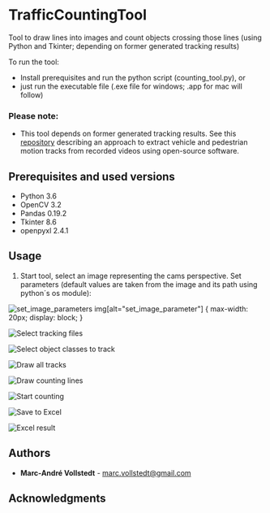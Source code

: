 # TrafficCountingTool
Tool to draw lines into images and count objects crossing those lines (using Python and Tkinter; depending on former generated tracking results)

To run the tool:

* Install prerequisites and run the python script (counting_tool.py), or
* just run the executable file (.exe file for windows; .app for mac will follow) 

### Please note:
* This tool depends on former generated tracking results. See this [repository](https://github.com/mavoll/MotionPathsExtraction) describing an approach to extract vehicle and pedestrian motion tracks from recorded videos using open-source software.  

## Prerequisites and used versions

* Python 3.6
* OpenCV 3.2
* Pandas 0.19.2
* Tkinter 8.6
* openpyxl 2.4.1

## Usage

1. Start tool, select an image representing the cams perspective. Set parameters (default values are taken from the image and its path using python´s os module):

![set_image_parameters](/images/set_image_parameter.jpg)
img[alt="set_image_parameter"] { 
  max-width:  20px; 
  display: block;
}


![Select tracking files](/images/select_tracking_files.jpg)

![Select object classes to track](/images/select_classes.jpg)

![Draw all tracks](/images/draw_all_tracks.jpg)

![Draw counting lines](/images/draw_counting_lines.jpg)

![Start counting](/images/start_counting.jpg)

![Save to Excel](/images/save_results_to_excel.jpg)

![Excel result](/images/excel_results.jpg)

## Authors

* **Marc-André Vollstedt** - marc.vollstedt@gmail.com

## Acknowledgments










